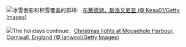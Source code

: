 ![](https://www.bing.com/th?id=OHR.LakeBledSnow_ZH-CN4118056813_UHD.jpg&w=1000)冰雪倒影和积雪覆盖的群峰:&nbsp;&ensp;[布莱德湖，斯洛文尼亚 (© Kesu01/Getty Images)](https://www.bing.com/th?id=OHR.LakeBledSnow_ZH-CN4118056813_UHD.jpg)
<br><br/>
![](https://www.bing.com/th?id=OHR.MouseholeXmas_EN-US1272999190_UHD.jpg&w=1000)The holidays continue:&nbsp;&ensp;[Christmas lights at Mousehole Harbour, Cornwall, England (© ianwool/Getty Images)](https://www.bing.com/th?id=OHR.MouseholeXmas_EN-US1272999190_UHD.jpg)
<br><br/>
